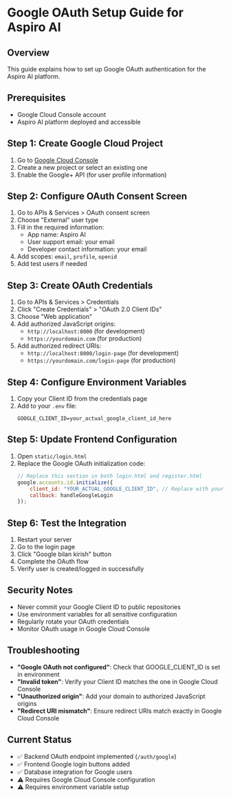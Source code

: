 # Google OAuth Setup Guide for Aspiro AI

## Overview
This guide explains how to set up Google OAuth authentication for the Aspiro AI platform.

## Prerequisites
- Google Cloud Console account
- Aspiro AI platform deployed and accessible

## Step 1: Create Google Cloud Project
1. Go to [Google Cloud Console](https://console.cloud.google.com/)
2. Create a new project or select an existing one
3. Enable the Google+ API (for user profile information)

## Step 2: Configure OAuth Consent Screen
1. Go to APIs & Services > OAuth consent screen
2. Choose "External" user type
3. Fill in the required information:
   - App name: Aspiro AI
   - User support email: your email
   - Developer contact information: your email
4. Add scopes: `email`, `profile`, `openid`
5. Add test users if needed

## Step 3: Create OAuth Credentials
1. Go to APIs & Services > Credentials
2. Click "Create Credentials" > "OAuth 2.0 Client IDs"
3. Choose "Web application"
4. Add authorized JavaScript origins:
   - `http://localhost:8000` (for development)
   - `https://yourdomain.com` (for production)
5. Add authorized redirect URIs:
   - `http://localhost:8000/login-page` (for development)
   - `https://yourdomain.com/login-page` (for production)

## Step 4: Configure Environment Variables
1. Copy your Client ID from the credentials page
2. Add to your `.env` file:
   ```
   GOOGLE_CLIENT_ID=your_actual_google_client_id_here
   ```

## Step 5: Update Frontend Configuration
1. Open `static/login.html`
2. Replace the Google OAuth initialization code:
   ```javascript
   // Replace this section in both login.html and register.html
   google.accounts.id.initialize({
       client_id: "YOUR_ACTUAL_GOOGLE_CLIENT_ID", // Replace with your actual Client ID
       callback: handleGoogleLogin
   });
   ```

## Step 6: Test the Integration
1. Restart your server
2. Go to the login page
3. Click "Google bilan kirish" button
4. Complete the OAuth flow
5. Verify user is created/logged in successfully

## Security Notes
- Never commit your Google Client ID to public repositories
- Use environment variables for all sensitive configuration
- Regularly rotate your OAuth credentials
- Monitor OAuth usage in Google Cloud Console

## Troubleshooting
- **"Google OAuth not configured"**: Check that GOOGLE_CLIENT_ID is set in environment
- **"Invalid token"**: Verify your Client ID matches the one in Google Cloud Console
- **"Unauthorized origin"**: Add your domain to authorized JavaScript origins
- **"Redirect URI mismatch"**: Ensure redirect URIs match exactly in Google Cloud Console

## Current Status
- ✅ Backend OAuth endpoint implemented (`/auth/google`)
- ✅ Frontend Google login buttons added
- ✅ Database integration for Google users
- ⚠️ Requires Google Cloud Console configuration
- ⚠️ Requires environment variable setup 